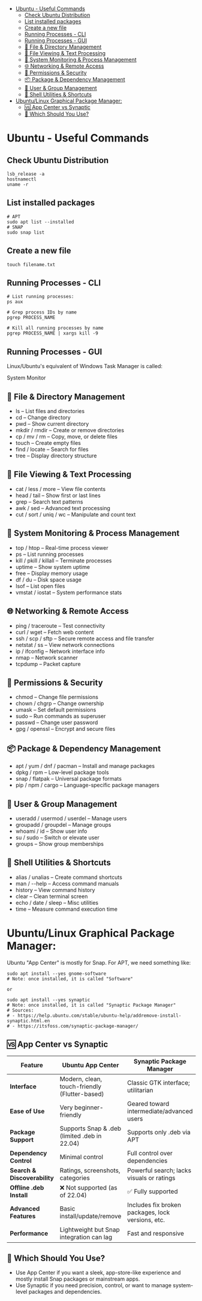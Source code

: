 - [Ubuntu - Useful Commands](#ubuntu---useful-commands)
  - [Check Ubuntu Distribution](#check-ubuntu-distribution)
  - [List installed packages](#list-installed-packages)
  - [Create a new file](#create-a-new-file)
  - [Running Processes - CLI](#running-processes---cli)
  - [Running Processes - GUI](#running-processes---gui)
  - [📁 File \& Directory Management](#-file--directory-management)
  - [📄 File Viewing \& Text Processing](#-file-viewing--text-processing)
  - [🧠 System Monitoring \& Process Management](#-system-monitoring--process-management)
  - [🌐 Networking \& Remote Access](#-networking--remote-access)
  - [🔐 Permissions \& Security](#-permissions--security)
  - [📦 Package \& Dependency Management](#-package--dependency-management)
  - [👤 User \& Group Management](#-user--group-management)
  - [🧰 Shell Utilities \& Shortcuts](#-shell-utilities--shortcuts)
- [Ubuntu/Linux Graphical Package Manager:](#ubuntulinux-graphical-package-manager)
  - [🆚 App Center vs Synaptic](#-app-center-vs-synaptic)
  - [🧠 Which Should You Use?](#-which-should-you-use)
<!-- '# Ubuntu - Useful Commands' BEGIN -->
# Ubuntu - Useful Commands
## Check Ubuntu Distribution
```shell
lsb_release -a
hostnamectl
uname -r
```
## List installed packages
```shell
# APT
sudo apt list --installed
# SNAP
sudo snap list
```
## Create a new file
```shell
touch filename.txt
```
## Running Processes - CLI
```shell
# List running processes:
ps aux

# Grep process IDs by name
pgrep PROCESS_NAME

# Kill all running processes by name
pgrep PROCESS_NAME | xargs kill -9
```
## Running Processes - GUI
Linux/Ubuntu's equivalent of Windows Task Manager is called:

System Monitor

## 📁 File & Directory Management
- ls – List files and directories
- cd – Change directory
- pwd – Show current directory
- mkdir / rmdir – Create or remove directories
- cp / mv / rm – Copy, move, or delete files
- touch – Create empty files
- find / locate – Search for files
- tree – Display directory structure
## 📄 File Viewing & Text Processing
- cat / less / more – View file contents
- head / tail – Show first or last lines
- grep – Search text patterns
- awk / sed – Advanced text processing
- cut / sort / uniq / wc – Manipulate and count text
## 🧠 System Monitoring & Process Management
- top / htop – Real-time process viewer
- ps – List running processes
- kill / pkill / killall – Terminate processes
- uptime – Show system uptime
- free – Display memory usage
- df / du – Disk space usage
- lsof – List open files
- vmstat / iostat – System performance stats
## 🌐 Networking & Remote Access
- ping / traceroute – Test connectivity
- curl / wget – Fetch web content
- ssh / scp / sftp – Secure remote access and file transfer
- netstat / ss – View network connections
- ip / ifconfig – Network interface info
- nmap – Network scanner
- tcpdump – Packet capture
## 🔐 Permissions & Security
- chmod – Change file permissions
- chown / chgrp – Change ownership
- umask – Set default permissions
- sudo – Run commands as superuser
- passwd – Change user password
- gpg / openssl – Encrypt and secure files
## 📦 Package & Dependency Management
- apt / yum / dnf / pacman – Install and manage packages
- dpkg / rpm – Low-level package tools
- snap / flatpak – Universal package formats
- pip / npm / cargo – Language-specific package managers
## 👤 User & Group Management
- useradd / usermod / userdel – Manage users
- groupadd / groupdel – Manage groups
- whoami / id – Show user info
- su / sudo – Switch or elevate user
- groups – Show group memberships
## 🧰 Shell Utilities & Shortcuts
- alias / unalias – Create command shortcuts
- man / --help – Access command manuals
- history – View command history
- clear – Clean terminal screen
- echo / date / sleep – Misc utilities
- time – Measure command execution time
<!-- '# Ubuntu - Useful Commands' END -->



<!-- '# Ubuntu/Linux Graphical Package Manager:' BEGIN -->
# Ubuntu/Linux Graphical Package Manager:
Ubuntu "App Center" is mostly for Snap.
For APT, we need something like:
```shell
sudo apt install --yes gnome-software
# Note: once installed, it is called "Software"

or

sudo apt install --yes synaptic
# Note: once installed, it is called "Synaptic Package Manager"
# Sources: 
# - https://help.ubuntu.com/stable/ubuntu-help/addremove-install-synaptic.html.en
# - https://itsfoss.com/synaptic-package-manager/
```
<!-- '# Ubuntu/Linux Graphical Package Manager:' END -->
## 🆚 App Center vs Synaptic
| Feature               | Ubuntu App Center                                    | Synaptic Package Manager                            |
|------------------------|-----------------------------------------------------|-----------------------------------------------------|
| **Interface**         | Modern, clean, touch-friendly (Flutter-based)        | Classic GTK interface; utilitarian                  |
| **Ease of Use**       | Very beginner-friendly                               | Geared toward intermediate/advanced users           |
| **Package Support**   | Supports Snap & .deb (limited .deb in 22.04)         | Supports only .deb via APT                          |
| **Dependency Control**| Minimal control                                      | Full control over dependencies                      |
| **Search & Discoverability** | Ratings, screenshots, categories            | Powerful search; lacks visuals or ratings           |
| **Offline .deb Install** | ❌ Not supported (as of 22.04)                   | ✅ Fully supported                                  |
| **Advanced Features** | Basic install/update/remove                          | Includes fix broken packages, lock versions, etc.   |
| **Performance**       | Lightweight but Snap integration can lag             | Fast and responsive                                 |
## 🧠 Which Should You Use?
- Use App Center if you want a sleek, app-store-like experience and mostly install Snap packages or mainstream apps.
- Use Synaptic if you need precision, control, or want to manage system-level packages and dependencies.
